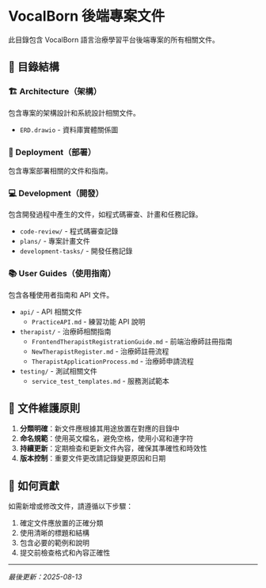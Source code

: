 # VocalBorn 後端專案文件

此目錄包含 VocalBorn 語言治療學習平台後端專案的所有相關文件。

## 📁 目錄結構

### 🏗️ Architecture（架構）
包含專案的架構設計和系統設計相關文件。
- `ERD.drawio` - 資料庫實體關係圖

### 🚀 Deployment（部署）
包含專案部署相關的文件和指南。

### 💻 Development（開發）
包含開發過程中產生的文件，如程式碼審查、計畫和任務記錄。
- `code-review/` - 程式碼審查記錄
- `plans/` - 專案計畫文件
- `development-tasks/` - 開發任務記錄

### 📚 User Guides（使用指南）
包含各種使用者指南和 API 文件。
- `api/` - API 相關文件
  - `PracticeAPI.md` - 練習功能 API 說明
- `therapist/` - 治療師相關指南
  - `FrontendTherapistRegistrationGuide.md` - 前端治療師註冊指南
  - `NewTherapistRegister.md` - 治療師註冊流程
  - `TherapistApplicationProcess.md` - 治療師申請流程
- `testing/` - 測試相關文件
  - `service_test_templates.md` - 服務測試範本

## 📝 文件維護原則

1. **分類明確**：新文件應根據其用途放置在對應的目錄中
2. **命名規範**：使用英文檔名，避免空格，使用小寫和連字符
3. **持續更新**：定期檢查和更新文件內容，確保其準確性和時效性
4. **版本控制**：重要文件更改請記錄變更原因和日期

## 🤝 如何貢獻

如需新增或修改文件，請遵循以下步驟：
1. 確定文件應放置的正確分類
2. 使用清晰的標題和結構
3. 包含必要的範例和說明
4. 提交前檢查格式和內容正確性

---

*最後更新：2025-08-13*